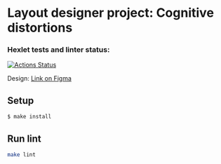 # Layout designer project: Cognitive distortions

### Hexlet tests and linter status:
[![Actions Status](https://github.com/a-gunderin/layout-designer-project-lvl1/workflows/hexlet-check/badge.svg)](https://github.com/a-gunderin/layout-designer-project-lvl1/actions)

Design: [Link on Figma](https://www.figma.com/file/qV9FZGELdeKMsk63QLiKXY/Hexlet-LayoutDesigner-Project.-Cognitive-Biases?node-id=0%3A1)

## Setup

```sh
$ make install
```

## Run lint

```sh
make lint
```